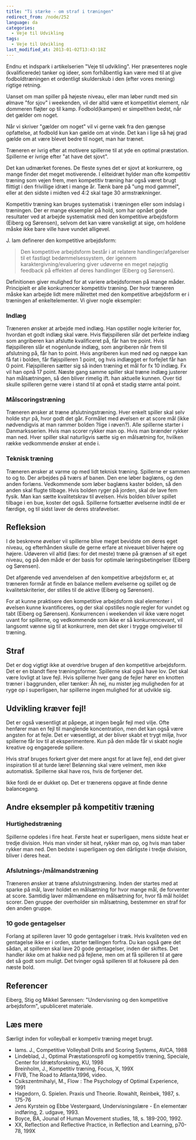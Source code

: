 ```yaml
---
title: "Ti stærke - om straf i træningen"
redirect_from: /node/252
language: da
categories:
  - Veje til Udvikling
tags:
  - Veje til Udvikling
last_modified_at: 2013-01-02T13:43:18Z
---
```


Endnu et indspark i artikelserien "Veje til udvikling". Her præsenteres nogle (kvalificerede) tanker og ideer, som forhåbentlig kan være med til at give fodboldtræningen et ordentligt skulderskub i den (efter vores mening) rigtige retning.

Uanset om man spiller på højeste niveau, eller man løber rundt med sin ølmave "for sjov" i weekenden, vil der altid være et kompetitivt element, når dommeren fløjter op til kamp. Fodbold(kampen) er simpelthen bedst, når det gælder om noget.

Når vi skriver "gælder om noget" vil vi gerne væk fra den gængse opfattelse, at fodbold kun kan gælde om at vinde. Det kan i lige så høj grad gælde om at være blevet bedre til noget, man har trænet.

Træneren er ivrig efter at motivere spillerne til at yde en optimal præstation. Spillerne er ivrige efter "at have det sjovt".

Det kan udmærket forenes. De fleste synes det er sjovt at konkurrere, og mange finder det meget motiverende. I eliteidræt hylder man ofte kompetitiv træning som vejen frem, men kompetitiv træning har også været brugt flittigt i den frivillige idræt i mange år. Tænk bare på "ung mod gammel", eller at den sidste i midten ved 4:2 skal tage 30 armstrækninger.

Kompetitiv træning kan bruges systematisk i træningen eller som indslag i træningen. Der er mange eksempler på hold, som har opnået gode resultater ved at arbejde systematisk med den kompetitive arbejdsform (Eiberg og Sørensen), selvom det kan være vanskeligt at sige, om holdene måske ikke bare ville have vundet alligevel.

J. Iam definerer den kompetitive arbejdsform:

> Den kompetitive arbejdsform består i at relatere handlinger/afgørelser til et fastlagt bedømmelsessystem, der igennem karaktergivning/evaluering giver udøverne en meget nøjagtig feedback på effekten af deres handlinger (Eiberg og Sørensen).

Definitionen giver mulighed for at variere arbejdsformen på mange måder. Principielt er alle konkurrencer kompetitiv træning. Der hvor træneren måske kan arbejde lidt mere målrettet med den kompetitive arbejdsform er i træningen af enkeltelementer. Vi giver nogle eksempler:

### Indlæg

Træneren ønsker at arbejde med indlæg. Han opstiller nogle kriterier for, hvordan et godt indlæg skal være. Hvis fløjspilleren slår det perfekte indlæg som angriberen kan afslutte kvalificeret på, får han tre point. Hvis fløjspilleren slår et nogenlunde indlæg, som angriberen når frem til afslutning på, får han to point. Hvis angriberen kun med nød og næppe kan få fat i bolden, får fløjspilleren 1 point, og hvis indlægget er forfejlet får han 0 point. Fløjspilleren sætter sig så inden træning et mål for fx 10 indlæg. Fx vil han opnå 17 point. Næste gang samme spiller skal træne indlæg justerer han målsætningen, så den bliver rimelig ift. han aktuelle kunnen. Over tid skulle spilleren gerne være i stand til at opnå et stadig større antal point.

### Målscoringstræning

Træneren ønsker at træne afslutningstræning. Hver enkelt spiller skal selv holde styr på, hvor godt det går. Formålet med øvelsen er at score mål (ikke nødvendigvis at man rammer bolden ?lige i røven?). Alle spillerne starter i Danmarksserien. Hvis man scorer rykker man op. Hvis man brænder rykker man ned. Hver spiller skal naturligvis sætte sig en målsætning for, hvilken række vedkommende ønsker at ende i.

### Teknisk træning

Træneren ønsker at varme op med lidt teknisk træning. Spillerne er sammen to og to. Der arbejdes på tværs af banen. Den ene løber baglæns, og den anden forlæns. Vedkommende som løber baglæns kaster bolden, så den anden skal flugte tilbage. Hvis bolden ryger på jorden, skal de lave fem fysik. Man kan sætte kvalitetskrav til øvelsen. Hvis bolden bliver spillet tilbage i en bue, koster det også. Spillerne fortsætter øvelserne indtil de er færdige, og til sidst laver de deres straføvelser.

Refleksion
----------

I de beskrevne øvelser vil spillerne blive meget bevidste om deres eget niveau, og efterhånden skulle de gerne erfare at niveauet bliver højere og højere. Udøveren vil altid (læs: for det meste) træne på grænsen af sit eget niveau, og på den måde er der basis for optimale læringsbetingelser (Eiberg og Sørensen).

Det afgørende ved anvendelsen af den kompetitive arbejdsform er, at træneren formår at finde en balance mellem øvelserne og spillet og de kvalitetskriterier, der stilles til de aktive (Eiberg og Sørensen).

For at kunne praktisere den kompetitive arbejdsform skal elementer i øvelsen kunne kvantificeres, og der skal opstilles nogle regler for vundet og tabt (Eiberg og Sørensen). Konkurrencen i weekenden vil ikke være noget uvant for spillerne, og vedkommende som ikke er så konkurrencevant, vil langsomt vænne sig til at konkurrere, men det sker i trygge omgivelser til træning.

Straf
-----

Det er dog vigtigt ikke at overdrive brugen af den kompetitive arbejdsform. Det er en blandt flere træningsformer. Spillerne skal også have lov. Det skal være lovligt at lave fejl. Hvis spillerne hver gang de fejler hører en knotten træner i baggrunden, eller tænker: Åh nej, nu mister jeg muligheden for at ryge op i superligaen, har spillerne ingen mulighed for at udvikle sig.

Udvikling kræver fejl!
----------------------

Det er også væsentligt at påpege, at ingen begår fejl med vilje. Ofte henfører man en fejl til manglende koncentration, men det kan også være angsten for at fejle. Det er væsentligt, at der bliver skabt et trygt miljø, hvor spillerne får lov til at eksperimentere. Kun på den måde får vi skabt nogle kreative og engagerede spillere.

Hvis straf bruges forkert giver det mere angst for at lave fejl, end det giver inspiration til at turde lære! Belønning skal være velment, men ikke automatisk. Spillerne skal have ros, hvis de fortjener det.

Ikke fordi de er dukket op. Det er trænerens opgave at finde denne balancegang.

Andre eksempler på kompetitiv træning
-------------------------------------

### Hurtighedstræning

Spillerne opdeles i fire heat. Første heat er superligaen, mens sidste heat er tredje division. Hvis man vinder sit heat, rykker man op, og hvis man taber rykker man ned. Den bedste i superligaen og den dårligste i tredje division, bliver i deres heat.

### Afslutnings-/målmandstræning

Træneren ønsker at træne afslutningstræning. Inden der startes med at sparke på mål, laver holdet en målsætning for hvor mange mål, de forventer at score. Samtidig laver målmændene en målsætning for, hvor få mål holdet scorer. Den gruppe der overholder sin målsætning, bestemmer en straf for den anden gruppe.

### 10 gode gentagelser

Forlang at spilleren laver 10 gode gentagelser i træk. Hvis kvaliteten ved en gentagelse ikke er i orden, starter tællingen forfra. Du kan også gøre det sådan, at spilleren skal lave 20 gode gentagelser, inden der skiftes. Det handler ikke om at hakke ned på fejlene, men om at få spilleren til at gøre det så godt som muligt. Det tvinger også spilleren til at fokusere på den næste bold.

Referencer
----------

Eiberg, Stig og Mikkel Sørensen: "Undervisning og den kompetitive arbejdsform", upubliceret materiale.

Læs mere
--------

Særligt inden for volleyball er kompetiv træning meget brugt.

- Iams. J., Competitive Volleyball Drills and Scoring Systems, AVCA, 1988
- Lindeblad, J., Optimal Præstationsprofil og kompetitiv træning, Speciale, Center for Idrætsforskning, KU, 1998</li> Breinholm, J., Kompetitiv træning, Focus, X, 199X
- FIVB, The Road to Atlanta,1996, video.
- Csikszentmihalyi, M., Flow : The Psychology of Optimal Experience, 1991
- Hagedorn, G. Spielen. Praxis und Theorie. Rowahlt, Reinbek, 1987, s. 175-76
- Jens Kyrstein og Ebbe Vestergaard, Undervisningslære - En elementær indføring, 2. udgave, 1993.
- Boyce, BA, Jounal of Human Movement studies, 18, s. 189-200, 1992.
- XX, Reflection and Reflective Practice, in Reflection and Learning, p70-78, 199X
